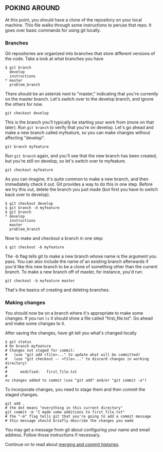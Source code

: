 ## POKING AROUND 

At this point, you should have a clone of the repository on your local machine.  This file walks through some instructions to peruse that repo.  It goes over basic commands for using git locally.


### Branches

Git repositories are organized into branches that store different versions of the code.  Take a look at what branches you have

    $ git branch
      develop
      instructions
    * master
      problem_branch

There should be an asterisk next to "master," indicating that you're currently on the master branch.  Let's switch over to the develop branch, and ignore the others for now.

    git checkout develop

This is the branch you'll typically be starting your work from (more on that later).  Run `git branch` to verify that you're on develop.  Let's go ahead and make a new branch called myfeature, so you can make changes without affecting "develop".

    git branch myfeature

Run `git branch` again, and you'll see that the new branch has been created, but you're still on develop, so let's switch over to myfeature.

    git checkout myfeature

As you can imagine, it's quite common to make a new branch, and then immediately check it out.  Git provides a way to do this in one step.  Before we try this out, delete the branch you just made (but first you have to switch back over to develop).

    $ git checkout develop
    $ git branch -d myfeature
    $ git branch
    * develop
      instructions
      master
      problem_branch

Now to make and checkout a branch in one step:

    $ git checkout -b myfeature

The -b flag tells git to make a new branch whose name is the argument you pass.  You can also include the name of an existing branch afterwards if you'd like this new branch to be a clone of something other than the current branch.  To make a new branch off of master, for instance, you'd run:

    git checkout -b myfeature master

That's the basics of creating and deleting branches.


### Making changes

You should now be on a branch where it's appropriate to make some changes.  If you run `ls` it should show a file called "first_file.txt".  Go ahead and make some changes to it.

After saving the changes, have git tell you what's changed locally

    $ git status
    # On branch myfeature
    # Changes not staged for commit:
    #   (use "git add <file>..." to update what will be committed)
    #   (use "git checkout -- <file>..." to discard changes in working directory)
    #
    #      modified:   first_file.txt
    #
    no changes added to commit (use "git add" and/or "git commit -a")

To incorporate changes, you need to stage them and then commit the staged changes.

    git add .
    # the dot means "everything in this current directory"
    git commit -m "I made some additions to first_file.txt"
    # the "-m" flag tells git that you're going to add a commit message
    # this message should briefly describe the changes you made

You may get a message from git about configuring your name and email address.  Follow those instructions if necessary.  

Continue on to read about [merging and commit histories](3-merging_and_history.md).



